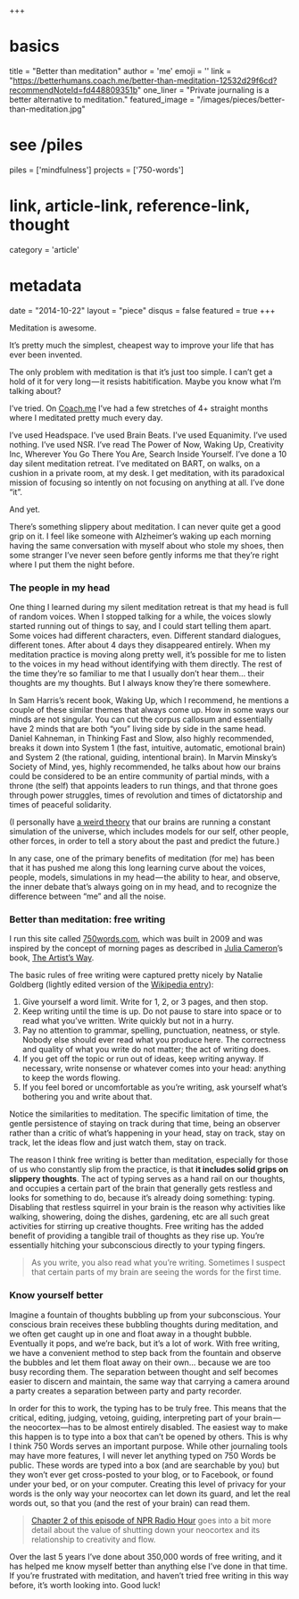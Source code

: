 +++
# basics
title     		 = "Better than meditation"
author    		 = 'me'
emoji     		 = ''
link      		 = "https://betterhumans.coach.me/better-than-meditation-12532d29f6cd?recommendNoteId=fd448809351b"
one_liner 		 = "Private journaling is a better alternative to meditation."
featured_image = "/images/pieces/better-than-meditation.jpg"

# see /piles
piles     		 = ['mindfulness']
projects			 = ['750-words']

# link, article-link, reference-link, thought
category  		 = 'article' 

# metadata
date      		 = "2014-10-22"
layout    		 = "piece"
disqus    		 = false
featured       = true
+++

Meditation is awesome.

It’s pretty much the simplest, cheapest way to improve your life that has ever been invented.

The only problem with meditation is that it’s just too simple. I can’t get a hold of it for very long — it resists habitification. Maybe you know what I’m talking about?


I’ve tried. On [Coach.me](https://www.coach.me/users/d14c5c4c29dbab4b3b4b/activity) I’ve had a few stretches of 4+ straight months where I meditated pretty much every day.

I’ve used Headspace. I’ve used Brain Beats. I’ve used Equanimity. I’ve used nothing. I’ve used NSR. I’ve read The Power of Now, Waking Up, Creativity Inc, Wherever You Go There You Are, Search Inside Yourself. I’ve done a 10 day silent meditation retreat. I’ve meditated on BART, on walks, on a cushion in a private room, at my desk. I get meditation, with its paradoxical mission of focusing so intently on not focusing on anything at all. I’ve done “it”.

And yet.

There’s something slippery about meditation. I can never quite get a good grip on it. I feel like someone with Alzheimer’s waking up each morning having the same conversation with myself about who stole my shoes, then some stranger I’ve never seen before gently informs me that they’re right where I put them the night before.

### The people in my head
One thing I learned during my silent meditation retreat is that my head is full of random voices. When I stopped talking for a while, the voices slowly started running out of things to say, and I could start telling them apart. Some voices had different characters, even. Different standard dialogues, different tones. After about 4 days they disappeared entirely. When my meditation practice is moving along pretty well, it’s possible for me to listen to the voices in my head without identifying with them directly. The rest of the time they’re so familiar to me that I usually don’t hear them… their thoughts are my thoughts. But I always know they’re there somewhere.

In Sam Harris’s recent book, Waking Up, which I recommend, he mentions a couple of these similar themes that always come up. How in some ways our minds are not singular. You can cut the corpus callosum and essentially have 2 minds that are both “you” living side by side in the same head. Daniel Kahneman, in Thinking Fast and Slow, also highly recommended, breaks it down into System 1 (the fast, intuitive, automatic, emotional brain) and System 2 (the rational, guiding, intentional brain). In Marvin Minsky’s Society of Mind, yes, highly recommended, he talks about how our brains could be considered to be an entire community of partial minds, with a throne (the self) that appoints leaders to run things, and that throne goes through power struggles, times of revolution and times of dictatorship and times of peaceful solidarity.

(I personally have [a weird theory](/blog/2014/10-18-universe-soloverse) that our brains are running a constant simulation of the universe, which includes models for our self, other people, other forces, in order to tell a story about the past and predict the future.)

In any case, one of the primary benefits of meditation (for me) has been that it has pushed me along this long learning curve about the voices, people, models, simulations in my head — the ability to hear, and observe, the inner debate that’s always going on in my head, and to recognize the difference between “me” and all the noise.

### Better than meditation: free writing
I run this site called [750words.com](/750-words), which was built in 2009 and was inspired by the concept of morning pages as described in [Julia Cameron](/influences/julia-cameron/)’s book, [The Artist’s Way](/influences/julia-cameron/julia-cameron-the-artists-way/).

The basic rules of free writing were captured pretty nicely by Natalie Goldberg (lightly edited version of the [Wikipedia entry](http://en.wikipedia.org/wiki/Free_writing)):

1. Give yourself a word limit. Write for 1, 2, or 3 pages, and then stop.
2. Keep writing until the time is up. Do not pause to stare into space or to read what you’ve written. Write quickly but not in a hurry.
3. Pay no attention to grammar, spelling, punctuation, neatness, or style. Nobody else should ever read what you produce here. The correctness and quality of what you write do not matter; the act of writing does.
4. If you get off the topic or run out of ideas, keep writing anyway. If necessary, write nonsense or whatever comes into your head: anything to keep the words flowing.
5. If you feel bored or uncomfortable as you’re writing, ask yourself what’s bothering you and write about that.

Notice the similarities to meditation. The specific limitation of time, the gentle persistence of staying on track during that time, being an observer rather than a critic of what’s happening in your head, stay on track, stay on track, let the ideas flow and just watch them, stay on track.

The reason I think free writing is better than meditation, especially for those of us who constantly slip from the practice, is that **it includes solid grips on slippery thoughts**. The act of typing serves as a hand rail on our thoughts, and occupies a certain part of the brain that generally gets restless and looks for something to do, because it’s already doing something: typing. Disabling that restless squirrel in your brain is the reason why activities like walking, showering, doing the dishes, gardening, etc are all such great activities for stirring up creative thoughts. Free writing has the added benefit of providing a tangible trail of thoughts as they rise up. You’re essentially hitching your subconscious directly to your typing fingers.

> As you write, you also read what you’re writing. Sometimes I suspect that certain parts of my brain are seeing the words for the first time.

### Know yourself better
Imagine a fountain of thoughts bubbling up from your subconscious. Your conscious brain receives these bubbling thoughts during meditation, and we often get caught up in one and float away in a thought bubble. Eventually it pops, and we’re back, but it’s a lot of work. With free writing, we have a convenient method to step back from the fountain and observe the bubbles and let them float away on their own… because we are too busy recording them. The separation between thought and self becomes easier to discern and maintain, the same way that carrying a camera around a party creates a separation between party and party recorder.

In order for this to work, the typing has to be truly free. This means that the critical, editing, judging, vetoing, guiding, interpreting part of your brain — the neocortex—has to be almost entirely disabled. The easiest way to make this happen is to type into a box that can’t be opened by others. This is why I think 750 Words serves an important purpose. While other journaling tools may have more features, I will never let anything typed on 750 Words be public. These words are typed into a box (and are searchable by you) but they won’t ever get cross-posted to your blog, or to Facebook, or found under your bed, or on your computer. Creating this level of privacy for your words is the only way your neocortex can let down its guard, and let the real words out, so that you (and the rest of your brain) can read them.

> <a href="http://www.npr.org/programs/ted-radio-hour/351538855/the-source-of-creativity" target="blank">Chapter 2 of this episode of NPR Radio Hour</a> goes into a bit more detail about the value of shutting down your neocortex and its relationship to creativity and flow.

Over the last 5 years I’ve done about 350,000 words of free writing, and it has helped me know myself better than anything else I’ve done in that time. If you’re frustrated with meditation, and haven’t tried free writing in this way before, it’s worth looking into. Good luck!